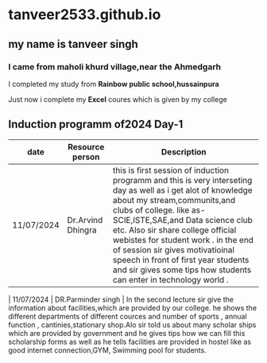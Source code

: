 # tanveer2533.github.io
## my name is tanveer singh    

### I came from maholi khurd village,near the Ahmedgarh 

I completed my study from **Rainbow public school,hussainpura**  

Just now i complete my **Excel** coures which is given by my college 

## Induction programm of2024 Day-1

 | date  | Resource person | Description |
| ----------- | ----------- | ---------- |
| 11/07/2024 | Dr.Arvind Dhingra | this is first session of induction programm and this is very interseting day as well as i get alot of knowledge about my stream,communits,and clubs of college. like as-  SCIE,ISTE,SAE,and Data science club etc. Also sir share college official webistes for student work . in the end of session sir gives motivatioinal speech in front of first year students and sir gives some tips how students can enter in technology world .

| 11/07/2024 | DR.Parminder singh | In the second lecture sir give the information about facilities,which are provided by our college. he shows the different departments of different cources and number of sports , annual function , cantinies,stationary shop.Alo sir told us about many scholar ships which are provided by government and he gives tips how we can fill this scholarship forms as well as he tells facilities are provided in hostel like as good internet connection,GYM, Swimming pool for students.






